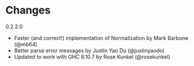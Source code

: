 # Changes

0.2.2.0

- Faster (and correct!) implementation of Normalization by Mark Barbone (@mb64)
- Better parse error messages by Justin Yao Du (@justinyaodo)
- Updated to work with GHC 8.10.7 by Rose Kunkel (@rosekunkel)
